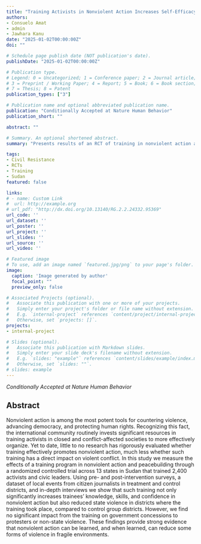 ```yaml
---
title: "Training Activists in Nonviolent Action Increases Self-Efficacy and Reduces State Violence: Evidence from a Field Experiment in Sudan"
authors:
- Consuelo Amat
- admin
- Jawhara Kanu
date: "2025-01-02T00:00:00Z"
doi: ""

# Schedule page publish date (NOT publication's date).
publishDate: "2025-01-02T00:00:00Z"

# Publication type.
# Legend: 0 = Uncategorized; 1 = Conference paper; 2 = Journal article;
# 3 = Preprint / Working Paper; 4 = Report; 5 = Book; 6 = Book section;
# 7 = Thesis; 8 = Patent
publication_types: ["3"]

# Publication name and optional abbreviated publication name.
publication: "Conditionally Accepted at Nature Human Behavior"
publication_short: ""

abstract: ""

# Summary. An optional shortened abstract.
summary: "Presents results of an RCT of training in nonviolent action among civil society activists in Sudan" 

tags:
- Civil Resistance
- RCTs
- Training
- Sudan
featured: false

links:
# - name: Custom Link
#  url: http://example.org
# url_pdf: "http://dx.doi.org/10.13140/RG.2.2.24332.95369"
url_code: ''
url_dataset: ''
url_poster: ''
url_project: ''
url_slides: ''
url_source: ''
url_video: ''

# Featured image
# To use, add an image named `featured.jpg/png` to your page's folder. 
image:
  caption: 'Image generated by author'
  focal_point: ""
  preview_only: false

# Associated Projects (optional).
#   Associate this publication with one or more of your projects.
#   Simply enter your project's folder or file name without extension.
#   E.g. `internal-project` references `content/project/internal-project/index.md`.
#   Otherwise, set `projects: []`.
projects:
- internal-project

# Slides (optional).
#   Associate this publication with Markdown slides.
#   Simply enter your slide deck's filename without extension.
#   E.g. `slides: "example"` references `content/slides/example/index.md`.
#   Otherwise, set `slides: ""`.
# slides: example
---
```

*Conditionally Accepted at Nature Human Behavior*

## **Abstract**
Nonviolent action is among the most potent tools for countering violence, advancing democracy, and protecting human rights. Recognizing this fact, the international community routinely invests significant resources in training activists in closed and conflict-affected societies to more effectively organize. Yet to date, little to no research has rigorously evaluated whether training effectively promotes nonviolent action, much less whether such training has a direct impact on violent conflict. In this study we measure the effects of a training program in nonviolent action and peacebuilding through a randomized controlled trial across 13 states in Sudan that trained 2,400 activists and civic leaders. Using pre- and post-intervention surveys, a dataset of local events from citizen journalists in treatment and control districts, and in-depth interviews we show that such training not only significantly increases trainees’ knowledge, skills, and confidence in nonviolent action but also reduced state violence in districts where the training took place, compared to control group districts. However, we find no significant impact from the training on government concessions to protesters or non-state violence. These findings provide strong evidence that nonviolent action can be learned, and when learned, can reduce some forms of violence in fragile environments. 
